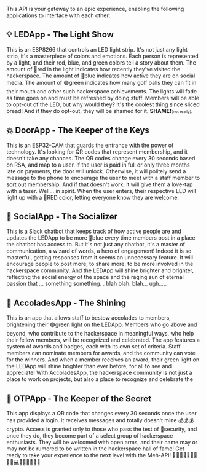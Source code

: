 This API is your gateway to an epic experience, enabling the following applications to interface with each other:
## 💡 LEDApp - The Light Show
This is an ESP8266 that controls an LED light strip. It's not just any light strip, it's a masterpiece of colors and emotions. Each person is represented by a light, and their red, blue, and green colors tell a story about them. The amount of 🔴red in the light indicates how recently they've visited the hackerspace. The amount of 🔵blue indicates how active they are on social media. The amount of 🟢green indicates how many golf balls they can fit in their mouth and other such hackerspace achievements. The lights will fade as time goes on and must be refreshed by doing stuff. Members will be able to opt-out of the LED, but why would they? It's the coolest thing since sliced bread! And if they do opt-out, they will be shamed for it. **SHAME!**<span style="font-size: 10px;">(not really).</span>
## 💥 DoorApp - The Keeper of the Keys
This is an ESP32-CAM that guards the entrance with the power of technology. It's looking for QR codes that represent membership, and it doesn't take any chances. The QR codes change every 30 seconds based on RSA, and map to a user. If the user is paid in full or only three months late on payments, the door will unlock. Otherwise, it will politely send a message to the phone to encourage the user to meet with a staff member to sort out membership. And if that doesn't work, it will give them a love-tap with a taser.  Well... in spirit. When the user enters, their respective LED will light up with a 🔴RED color, letting everyone know they are welcome.
## 🤖 SocialApp - The Socializer
This is a Slack chatbot that keeps track of how active people are and updates the LEDApp to be more 🔵blue every time members post in a place the chatbot has access to. But it's not just any chatbot, it's a master of communication, a wizard of words, a hero of engagement! Indeed it is so masterful, getting responses from it seems an unnecessary feature. It will encourage people to post more, to share more, to be more involved in the hackerspace community. And the LEDApp will shine brighter and brighter, reflecting the social energy of the space and the raging sun of eternal passion that ... something something. . blah blah. blah... ugh.....
## 🌟 AccoladesApp - The Shining
This is an app that allows staff to bestow accolades to members, brightening their 🟢green light on the LEDApp. Members who go above and beyond, who contribute to the hackerspace in meaningful ways, who help their fellow members, will be recognized and celebrated. The app features a system of awards and badges, each with its own set of criteria. Staff members can nominate members for awards, and the community can vote for the winners. And when a member receives an award, their green light on the LEDApp will shine brighter than ever before, for all to see and appreciate! With AccoladesApp, the hackerspace community is not just a place to work on projects, but also a place to recognize and celebrate the
## 🔑 OTPApp - The Keeper of the Secret
This app displays a QR code that changes every 30 seconds once the user has provided a login. It receives messages and totally doesn't mine 💰💰💰 crypto. Access is granted only to those who pass the test of 🔐security, and once they do, they become part of a select group of hackerspace enthusiasts. They will be welcomed with open arms, and their name may or may not be rumored to be written in the hackerspace hall of fame!
Get ready to take your experience to the next level with the Meh-API! 🚀🌟✨🎉👏🏼🔥💪🏼💻👨🏽‍💻👩🏻‍💻

